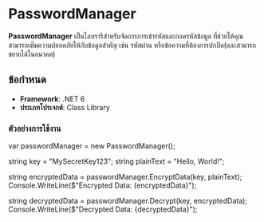 # PasswordManager

**PasswordManager** เป็นไลบรารีสำหรับจัดการการเข้ารหัสและถอดรหัสข้อมูล ที่ช่วยให้คุณสามารถเพิ่มความปลอดภัยให้กับข้อมูลสำคัญ เช่น รหัสผ่าน หรือข้อความที่ต้องการปกปิด(และสามารถขยายได้ในอนาคต)

## ข้อกำหนด
- **Framework**: .NET 6
- **ประเภทโปรเจกต์**: Class Library

### ตัวอย่างการใช้งาน
var passwordManager = new PasswordManager();

string key = "MySecretKey123";
string plainText = "Hello, World!";

string encryptedData = passwordManager.EncryptData(key, plainText);
Console.WriteLine($"Encrypted Data: {encryptedData}");

string decryptedData = passwordManager.Decrypt(key, encryptedData);
Console.WriteLine($"Decrypted Data: {decryptedData}");
